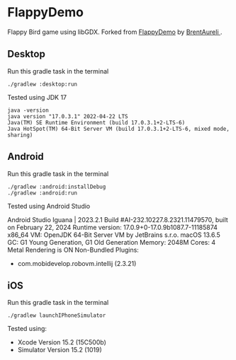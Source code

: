 # FlappyDemo
Flappy Bird game using libGDX. Forked from [FlappyDemo](https://github.com/BrentAureli/FlappyDemo) by [BrentAureli ](https://github.com/BrentAureli).

## Desktop
Run this gradle task in the terminal
```
./gradlew :desktop:run
```

Tested using JDK 17
```
java -version
java version "17.0.3.1" 2022-04-22 LTS
Java(TM) SE Runtime Environment (build 17.0.3.1+2-LTS-6)
Java HotSpot(TM) 64-Bit Server VM (build 17.0.3.1+2-LTS-6, mixed mode, sharing)
```

## Android
Run this gradle task in the terminal
```
./gradlew :android:installDebug
./gradlew :android:run
```

Tested using Android Studio

Android Studio Iguana | 2023.2.1
Build #AI-232.10227.8.2321.11479570, built on February 22, 2024
Runtime version: 17.0.9+0-17.0.9b1087.7-11185874 x86_64
VM: OpenJDK 64-Bit Server VM by JetBrains s.r.o.
macOS 13.6.5
GC: G1 Young Generation, G1 Old Generation
Memory: 2048M
Cores: 4
Metal Rendering is ON
Non-Bundled Plugins:
- com.mobidevelop.robovm.intellij (2.3.21)


## iOS
Run this gradle task in the terminal
```
./gradlew launchIPhoneSimulator
```

Tested using:
- Xcode Version 15.2 (15C500b)
- Simulator Version 15.2 (1019)